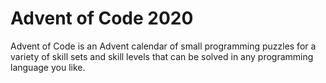 # Advent of Code 2020

Advent of Code is an Advent calendar of small programming puzzles for a variety of skill sets and skill levels that can be solved in any programming language you like.
